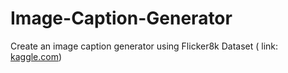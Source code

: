 # Image-Caption-Generator

Create an image caption generator using Flicker8k Dataset ( link: [kaggle.com](https://www.kaggle.com/adityajn105/flickr8k/activity))
